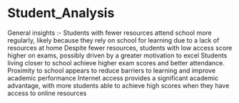 # Student_Analysis

General insights :-
  Students with fewer resources attend school more regularly, likely because they rely on school for learning due to a lack of resources at     home
  Despite fewer resources, students with low access score higher on exams, possibly driven by a greater motivation to excel
  Students living closer to school achieve higher exam scores and better attendance. Proximity to school appears to reduce barriers to 
  learning and improve academic performance
  Internet access provides a significant academic advantage, with more students able to achieve high scores when they have access to online     resources
  
